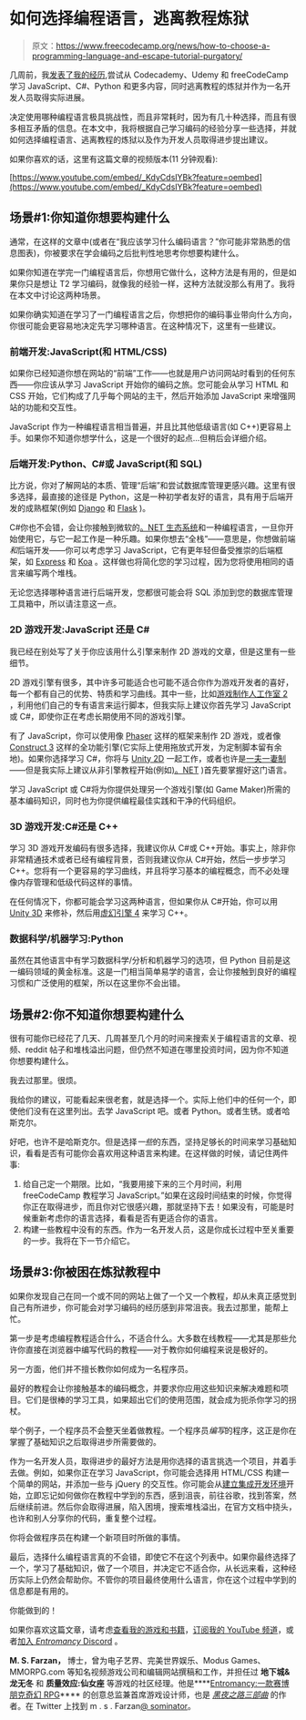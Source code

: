 # 如何选择编程语言，逃离教程炼狱

> 原文：<https://www.freecodecamp.org/news/how-to-choose-a-programming-language-and-escape-tutorial-purgatory/>

几周前，我[发表了我的经历](https://www.freecodecamp.org/news/i-learned-to-code-and-so-can-you/),尝试从 Codecademy、Udemy 和 freeCodeCamp 学习 JavaScript、C#、Python 和更多内容，同时逃离教程的炼狱并作为一名开发人员取得实际进展。

决定使用哪种编程语言极具挑战性，而且非常耗时，因为有几十种选择，而且有很多相互矛盾的信息。在本文中，我将根据自己学习编码的经验分享一些选择，并就如何选择编程语言、逃离教程的炼狱以及作为开发人员取得进步提出建议。

如果你喜欢的话，这里有这篇文章的视频版本(11 分钟观看):

[https://www.youtube.com/embed/_KdyCdsIYBk?feature=oembed](https://www.youtube.com/embed/_KdyCdsIYBk?feature=oembed)

## 场景#1:你知道你想要构建什么

通常，在这样的文章中(或者在“我应该学习什么编码语言？”你可能非常熟悉的信息图表)，你被要求在学会编码之后批判性地思考你想要构建什么。

如果你知道在学完一门编程语言后，你想用它做什么，这种方法是有用的，但是如果你只是想让 T2 学习编码，就像我的经验一样，这种方法就没那么有用了。我将在本文中讨论这两种场景。

如果你确实知道在学习了一门编程语言之后，你想把你的编码事业带向什么方向，你很可能会更容易地决定先学习哪种语言。在这种情况下，这里有一些建议。

### 前端开发:JavaScript(和 HTML/CSS)

如果你已经知道你想在网站的“前端”工作——也就是用户访问网站时看到的任何东西——你应该从学习 JavaScript 开始你的编码之旅。您可能会从学习 HTML 和 CSS 开始，它们构成了几乎每个网站的主干，然后开始添加 JavaScript 来增强网站的功能和交互性。

JavaScript 作为一种编程语言相当普遍，并且比其他低级语言(如 C++)更容易上手。如果你不知道你想学什么，这是一个很好的起点...但稍后会详细介绍。

### 后端开发:Python、C#或 JavaScript(和 SQL)

比方说，你对了解网站的本质、管理“后端”和尝试数据库管理更感兴趣。这里有很多选择，最直接的途径是 Python，这是一种初学者友好的语言，具有用于后端开发的成熟框架(例如 [Django](https://www.djangoproject.com/) 和 [Flask](https://www.palletsprojects.com/p/flask/) )。

C#你也不会错，会让你接触到微软的[。NET 生态系统](https://dotnet.microsoft.com/learn)和一种编程语言，一旦你开始使用它，与它一起工作是一种乐趣。如果你想去“全栈”——意思是，你想做前端*和*后端开发——你可以考虑学习 JavaScript，它有更年轻但备受推崇的后端框架，如 [Express](https://expressjs.com/) 和 [Koa](https://koajs.com/) 。这样做也将简化您的学习过程，因为您将使用相同的语言来编写两个堆栈。

无论您选择哪种语言进行后端开发，您都很可能会将 SQL 添加到您的数据库管理工具箱中，所以请注意这一点。

### 2D 游戏开发:JavaScript 还是 C#

我已经在别处写了关于你应该用什么引擎来制作 2D 游戏的文章，但是这里有一些细节。

2D 游戏引擎有很多，其中许多可能适合也可能不适合你作为游戏开发者的喜好，每一个都有自己的优势、特质和学习曲线。其中一些，比如[游戏制作人工作室 2](https://www.yoyogames.com/gamemaker) ，利用他们自己的专有语言来运行脚本，但我实际上建议你首先学习 JavaScript 或 C#，即使你正在考虑长期使用不同的游戏引擎。

有了 JavaScript，你可以使用像 [Phaser](http://phaser.io/) 这样的框架来制作 2D 游戏，或者像 [Construct 3](https://www.construct.net/en) 这样的全功能引擎(它实际上使用拖放式开发，为定制脚本留有余地)。如果你选择学习 C#，你将与 [Unity 2D](https://unity.com/) 一起工作，或者也许是[一夫一妻制](http://www.monogame.net/)——但是我实际上建议从非引擎教程开始(例如[)。NET](https://dotnet.microsoft.com/learn) )首先要掌握好这门语言。

学习 JavaScript 或 C#将为你提供处理另一个游戏引擎(如 Game Maker)所需的基本编码知识，同时也为你提供编程最佳实践和干净的代码组织。

### 3D 游戏开发:C#还是 C++

学习 3D 游戏开发编码有很多选择，我建议你从 C#或 C++开始。事实上，除非你非常精通技术或者已经有编程背景，否则我建议你从 C#开始，然后一步步学习 C++。您将有一个更容易的学习曲线，并且将学习基本的编程概念，而不必处理像内存管理和低级代码这样的事情。

在任何情况下，你都可能会学习这两种语言，但如果你从 C#开始，你可以用 [Unity 3D](https://unity3d.com/) 来修补，然后用[虚幻引擎 4](https://www.unrealengine.com/en-US/) 来学习 C++。

### 数据科学/机器学习:Python

虽然在其他语言中有学习数据科学/分析和机器学习的选项，但 Python 目前是这一编码领域的黄金标准。这是一门相当简单易学的语言，会让你接触到良好的编程习惯和广泛使用的框架，所以在这里你不会出错。

## 场景#2:你不知道你想要构建什么

很有可能你已经花了几天、几周甚至几个月的时间来搜索关于编程语言的文章、视频、reddit 帖子和堆栈溢出问题，但仍然不知道在哪里投资时间，因为你不知道你想要构建什么。

我去过那里。很烦。

我给你的建议，可能看起来很老套，就是选择一个。实际上他们中的任何一个，即使他们没有在这里列出。去学 JavaScript 吧。或者 Python。或者生锈。或者哈斯克尔。

好吧，也许不是哈斯克尔。但是选择*一些*的东西，坚持足够长的时间来学习基础知识，看看是否有可能你会喜欢用这种语言来构建。在这样做的时候，请记住两件事:

1.  给自己定一个期限。比如，“我要用接下来的三个月时间，利用 freeCodeCamp 教程学习 JavaScript。”如果在这段时间结束的时候，你觉得你正在取得进步，而且你对它很感兴趣，那就坚持下去！如果没有，可能是时候重新考虑你的语言选择，看看是否有更适合你的语言。
2.  构建一些教程中没有的东西。作为一名开发人员，这是你成长过程中至关重要的一步。我将在下一节介绍它。

## 场景#3:你被困在炼狱教程中

如果你发现自己在同一个或不同的网站上做了一个又一个教程，却从未真正感觉到自己有所进步，你可能会对学习编码的经历感到非常沮丧。我去过那里，能帮上忙。

第一步是考虑编程教程适合什么，不适合什么。大多数在线教程——尤其是那些允许你直接在浏览器中编写代码的教程——对于教你如何编程来说是极好的。

另一方面，他们并不擅长教你如何成为一名程序员。

最好的教程会让你接触基本的编码概念，并要求你应用这些知识来解决难题和项目。它们是很棒的学习工具，如果超出它们的使用范围，就会成为扼杀你学习的拐杖。

举个例子，一个程序员不会整天坐着做教程。一个程序员*编写*的程序，这正是你在掌握了基础知识之后取得进步所需要做的。

作为一名开发人员，取得进步的最好方法是用你选择的语言挑选一个项目，并着手去做。例如，如果你正在学习 JavaScript，你可能会选择用 HTML/CSS 构建一个简单的网站，并添加一些与 jQuery 的交互性。你可能会从[建立集成开发环境](https://www.freecodecamp.org/news/how-to-set-up-an-integrated-development-environment-ide/)开始，立即忘记如何做你在教程中学到的东西，感到沮丧，前往谷歌，找到答案，然后继续前进。然后你会取得进展，陷入困境，搜索堆栈溢出，在官方文档中挠头，也许和别人分享你的代码，重复整个过程。

你将会做程序员在构建一个新项目时所做的事情。

最后，选择什么编程语言真的不会错，即使它不在这个列表中。如果你最终选择了一个，学习了基础知识，做了一个项目，并决定它不适合你，从长远来看，这种经历实际上仍然会帮助你。不管你的项目最终使用什么语言，你在这个过程中学到的信息都是有用的。

你能做到的！

如果你喜欢这篇文章，请考虑[查看我的游戏和书籍](https://www.nightpathpub.com/)，[订阅我的 YouTube 频道](https://www.youtube.com/msfarzan?sub_confirmation=1)，或者[加入 *Entromancy* Discord](https://discord.gg/RF6k3nB) 。

****M. S. Farzan，**** 博士，曾为电子艺界、完美世界娱乐、Modus Games、MMORPG.com 等知名视频游戏公司和编辑网站撰稿和工作，并担任过 ****地下城&龙无冬**** 和 ****质量效应:仙女座**** 等游戏的社区经理。他是****[Entromancy:一款赛博朋克奇幻 RPG](https://www.entromancy.com/rpg)**** 的创意总监兼首席游戏设计师，也是 *[黑夜之路三部曲](http://nightpathpub.com/books)* 的作者。在 Twitter 上找到 m . s . Farzan[@ sominator](http://www.twitter.com/sominator)。